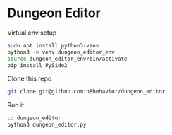 # Dungeon Editor

Virtual env setup

```sh
sudo apt install python3-venv
python3 -m venv dungeon_editor_env
source dungeon_editor_env/bin/activate
pip install PySide2
```

Clone this repo

```sh
git clone git@github.com:n8behavior/dungeon_editor
```

Run it

```sh
cd dungeon_editor
python3 dungeon_editor.py
```
